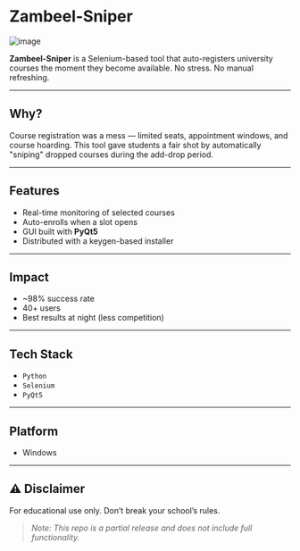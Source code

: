 # Zambeel-Sniper
![image](https://github.com/user-attachments/assets/859cb4d3-23b1-4e0b-90f6-d5a7264499ca)


**Zambeel-Sniper** is a Selenium-based tool that auto-registers university courses the moment they become available. No stress. No manual refreshing.

---

## Why?

Course registration was a mess — limited seats, appointment windows, and course hoarding. This tool gave students a fair shot by automatically "sniping" dropped courses during the add-drop period.

---

## Features

- Real-time monitoring of selected courses
- Auto-enrolls when a slot opens
- GUI built with **PyQt5**
- Distributed with a keygen-based installer

---

## Impact

- ~98% success rate  
- 40+ users  
- Best results at night (less competition)

---

## Tech Stack

- `Python`
- `Selenium`
- `PyQt5`

---

## Platform

- Windows

---

## ⚠️ Disclaimer

For educational use only. Don’t break your school’s rules.

> _Note: This repo is a partial release and does not include full functionality._
